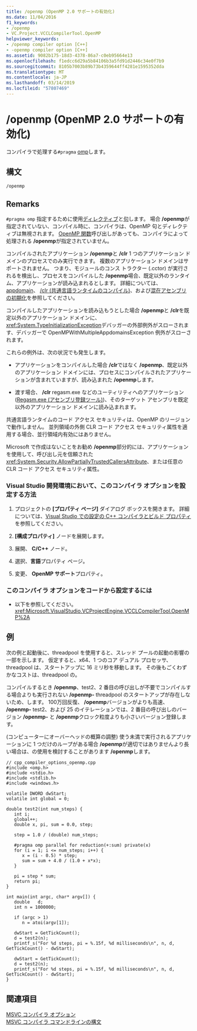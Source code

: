 ```yaml
---
title: /openmp (OpenMP 2.0 サポートの有効化)
ms.date: 11/04/2016
f1_keywords:
- /openmp
- VC.Project.VCCLCompilerTool.OpenMP
helpviewer_keywords:
- /openmp compiler option [C++]
- -openmp compiler option [C++]
ms.assetid: 9082b175-18d3-4378-86a7-c0eb95664e13
ms.openlocfilehash: f1edcc6d29a5b84106b3a5fd91d2446c34e0f7b9
ms.sourcegitcommit: 8105b7003b89b73b4359644ff4281e1595352dda
ms.translationtype: MT
ms.contentlocale: ja-JP
ms.lasthandoff: 03/14/2019
ms.locfileid: "57807469"
---
```

# <a name="openmp-enable-openmp-20-support"></a>/openmp (OpenMP 2.0 サポートの有効化)

コンパイラで処理する`#pragma` [omp](../../preprocessor/omp.md)します。

## <a name="syntax"></a>構文

```
/openmp
```

## <a name="remarks"></a>Remarks

`#pragma omp` 指定するために使用[ディレクティブ](../../parallel/openmp/reference/openmp-directives.md)と[句](../../parallel/openmp/reference/openmp-clauses.md)します。 場合 **/openmp**が指定されていない、コンパイル時に、コンパイラは、OpenMP 句とディレクティブは無視されます。 [OpenMP 関数](../../parallel/openmp/reference/openmp-functions.md)呼び出しがあっても、コンパイラによって処理される **/openmp**が指定されていません。

コンパイルされたアプリケーション **/openmp**と **/clr** 1 つのアプリケーション ドメインのプロセスでのみ実行できます。 複数のアプリケーション ドメインはサポートされません。 つまり、モジュールのコンス トラクター (.cctor) が実行されるを検出し、プロセスをコンパイルした **/openmp**場合、既定以外のランタイム、アプリケーションが読み込まれるとします。 詳細については、[appdomain](../../cpp/appdomain.md)、 [/clr (共通言語ランタイムのコンパイル)](clr-common-language-runtime-compilation.md)、および[混在アセンブリの初期化](../../dotnet/initialization-of-mixed-assemblies.md)を参照してください。

コンパイルしたアプリケーションを読み込もうとした場合 **/openmp**と **/clr**を既定以外のアプリケーション ドメインに、<xref:System.TypeInitializationException>デバッガーの外部例外がスローされます、デバッガーで OpenMPWithMultipleAppdomainsException 例外がスローされます。

これらの例外は、次の状況でも発生します。

- アプリケーションをコンパイルした場合 **/clr**ではなく **/openmp**、既定以外のアプリケーション ドメインには、プロセスにコンパイルされたアプリケーションが含まれていますが、読み込まれた **/openmp**します。

- 渡す場合、 **/clr** regasm.exe などのユーティリティへのアプリケーション ([Regasm.exe (アセンブリ登録ツール)](/dotnet/framework/tools/regasm-exe-assembly-registration-tool))、そのターゲット アセンブリを既定以外のアプリケーション ドメインに読み込まれます。

共通言語ランタイムのコード アクセス セキュリティは、OpenMP のリージョンで動作しません。 並列領域の外側 CLR コード アクセス セキュリティ属性を適用する場合、並行領域内有効にはありません。

Microsoft で作成はないことをお勧め **/openmp**部分的には、アプリケーションを使用して、呼び出し元を信頼された<xref:System.Security.AllowPartiallyTrustedCallersAttribute>、または任意の CLR コード アクセス セキュリティ属性。

### <a name="to-set-this-compiler-option-in-the-visual-studio-development-environment"></a>Visual Studio 開発環境において、このコンパイラ オプションを設定する方法

1. プロジェクトの **[プロパティ ページ]** ダイアログ ボックスを開きます。 詳細については、[Visual Studio での設定の C++ コンパイラとビルド プロパティ](../working-with-project-properties.md)を参照してください。

1. **[構成プロパティ]** ノードを展開します。

1. 展開、 **C/C++** ノード。

1. 選択、**言語**プロパティ ページ。

1. 変更、 **OpenMP サポート**プロパティ。

### <a name="to-set-this-compiler-option-programmatically"></a>このコンパイラ オプションをコードから設定するには

- 以下を参照してください。<xref:Microsoft.VisualStudio.VCProjectEngine.VCCLCompilerTool.OpenMP%2A>

## <a name="example"></a>例

次の例と起動後に、threadpool を使用すると、スレッド プールの起動の影響の一部を示します。 仮定すると、x64、1 つのコア デュアル プロセッサ、threadpool は、スタートアップに 16 ミリ秒を移動します。 その後もごくわずかなコストは、threadpool の。

コンパイルするとき **/openmp**、test2、2 番目の呼び出しが不要でコンパイルする場合よりも実行されない **/openmp-** threadpool のスタートアップが存在しないため、します。 100万回反復、 **/openmp**バージョンがよりも高速、 **/openmp-** test2、および 25 のイテレーションでは、2 番目の呼び出しのバージョン **/openmp-** と **/openmp**クロック粒度よりも小さいバージョン登録します。

(コンピューターにオーバーヘッドの概算の調整) 使う未満で実行されるアプリケーションに 1 つだけのループがある場合 **/openmp**が適切ではありませんより長い場合は、の使用を検討することがあります **/openmp**します。

```
// cpp_compiler_options_openmp.cpp
#include <omp.h>
#include <stdio.h>
#include <stdlib.h>
#include <windows.h>

volatile DWORD dwStart;
volatile int global = 0;

double test2(int num_steps) {
   int i;
   global++;
   double x, pi, sum = 0.0, step;

   step = 1.0 / (double) num_steps;

   #pragma omp parallel for reduction(+:sum) private(x)
   for (i = 1; i <= num_steps; i++) {
      x = (i - 0.5) * step;
      sum = sum + 4.0 / (1.0 + x*x);
   }

   pi = step * sum;
   return pi;
}

int main(int argc, char* argv[]) {
   double   d;
   int n = 1000000;

   if (argc > 1)
      n = atoi(argv[1]);

   dwStart = GetTickCount();
   d = test2(n);
   printf_s("For %d steps, pi = %.15f, %d milliseconds\n", n, d, GetTickCount() - dwStart);

   dwStart = GetTickCount();
   d = test2(n);
   printf_s("For %d steps, pi = %.15f, %d milliseconds\n", n, d, GetTickCount() - dwStart);
}
```

## <a name="see-also"></a>関連項目

[MSVC コンパイラ オプション](compiler-options.md)<br/>
[MSVC コンパイラ コマンドラインの構文](compiler-command-line-syntax.md)
